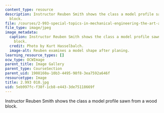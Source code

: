 ```yaml
---
content_type: resource
description: Instructor Reuben Smith shows the class a model profile sawn from a wood
  block.
file: /courses/2-993-special-topics-in-mechanical-engineering-the-art-and-science-of-boat-design-january-iap-2007/5eb997fcf38f1cb8e4433de75118669f_2993010.jpg
file_type: image/jpeg
image_metadata:
  caption: Instructor Reuben Smith shows the class a model profile sawn from a wood
    block.
  credit: Photo by Kurt Hasselbalch.
  image-alt: Reuben examines a model shape after planing.
learning_resource_types: []
ocw_type: OCWImage
parent_title: Image Gallery
parent_type: CourseSection
parent_uid: 1908160a-10b3-4495-98f8-3ea7592a646f
resourcetype: Image
title: 2.993 010.jpg
uid: 5eb997fc-f38f-1cb8-e443-3de75118669f
---
```

Instructor Reuben Smith shows the class a model profile sawn from a wood block.

